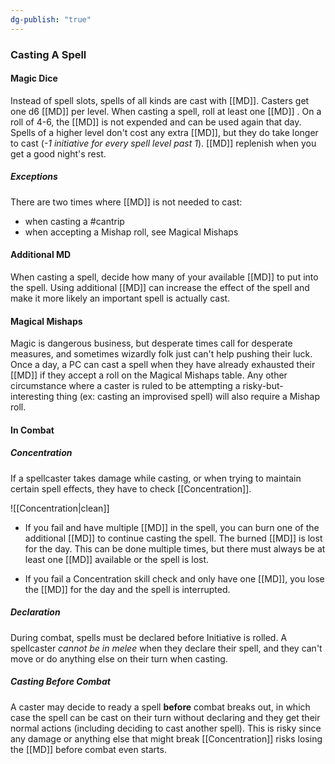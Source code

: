 ```yaml
---
dg-publish: "true"
---
```


### Casting A Spell

#### Magic Dice

Instead of spell slots, spells of all kinds are cast with [[MD]]. Casters get one d6 [[MD]] per level. When casting a spell, roll at least one [[MD]] . On a roll of 4-6, the [[MD]] is not expended and can be used again that day. Spells of a higher level don't cost any extra [[MD]], but they do take longer to cast (*-1 initiative for every spell level past 1*). [[MD]] replenish when you get a good night's rest.

##### Exceptions
There are two times where [[MD]] is not needed to cast:
- when casting a #cantrip 
- when accepting a Mishap roll, see Magical Mishaps

#### Additional MD
  
When casting a spell, decide how many of your available [[MD]] to put into the spell. Using additional [[MD]] can increase the effect of the spell and make it more likely an important spell is actually cast.

#### Magical Mishaps

Magic is dangerous business, but desperate times call for desperate measures, and sometimes wizardly folk just can't help pushing their luck. Once a day, a PC can cast a spell when they have already exhausted their [[MD]] if they accept a roll on the Magical Mishaps table. Any other circumstance where a caster is ruled to be attempting a risky-but-interesting thing (ex: casting an improvised spell) will also require a Mishap roll.


#### In Combat

##### Concentration

If a spellcaster takes damage while casting, or when trying to maintain certain spell effects, they have to check [[Concentration]].

![[Concentration|clean]]

- If you fail and have multiple [[MD]] in the spell, you can burn one of the additional [[MD]] to continue casting the spell. The burned [[MD]] is lost for the day. This can be done multiple times, but there must always be at least one [[MD]] available or the spell is lost.

- If you fail a Concentration skill check and only have one [[MD]], you lose the [[MD]] for the day and the spell is interrupted.

##### Declaration
During combat, spells must be declared before Initiative is rolled. A spellcaster *cannot be in melee* when they declare their spell, and they can't move or do anything else on their turn when casting.

##### Casting Before Combat
A caster may decide to ready a spell **before** combat breaks out, in which case the spell can be cast on their turn without declaring and they get their normal actions (including deciding to cast another spell). This is risky since any damage or anything else that might break [[Concentration]] risks losing the [[MD]] before combat even starts.  

